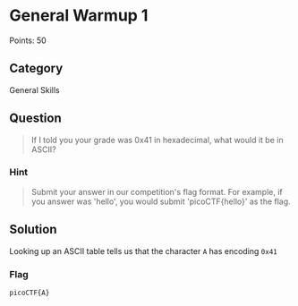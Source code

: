 # General Warmup 1
Points: 50

## Category
General Skills

## Question
>If I told you your grade was 0x41 in hexadecimal, what would it be in ASCII?

### Hint
>Submit your answer in our competition's flag format. For example, if you answer was 'hello', you would submit 'picoCTF{hello}' as the flag.

## Solution
Looking up an ASCII table tells us that the character `A` has encoding `0x41`

### Flag
`picoCTF{A}`
